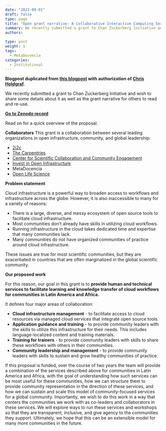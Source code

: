```yaml
---
date: "2022-09-01"
draft: false
type: page
title: "Open grant narrative: A Collaborative Interactive Computing Service Model for Global Communities"
summary: We recently submitted a grant to Chan Zuckerberg Initiative and wish to share some details about it as well as the grant narrative for others to read and re-use.
authors: 

type: post
weight: 1
tags: 
  - MetaDocencia
categories:
  - Institutional
---
```


**Blogpost duplicated from [this blogpost](ttps://2i2c.org/blog/2022/czi-global-communities-proposal/) with authorization of [Chris Holdgraf](https://2i2c.org/author/chris-holdgraf/).**

We recently submitted a grant to Chan Zuckerberg Initiative and wish to share some details about it as well as the grant narrative for others to read and re-use.

**[Go to Zenodo record](https://zenodo.org/record/7025288#.YxCi6naZNPY)**

Read on for a quick overview of the proposal.

**Collaborators**
This grant is a collaboration between several leading organizations in open infrastructure, community, and global leadership:
- [2i2c](https://2i2c.org/)
- [The Carpentries](https://carpentries.org/about/)
- [Center for Scientific Collaboration and Community Engagement](https://www.cscce.org/)
- [Invest in Open Infrastructure](https://investinopen.org/)
- MetaDocencia
- [Open Life Science](https://openlifesci.org/)

**Problem statement**

Cloud infrastructure is a powerful way to broaden access to workflows and infrastructure across the globe. However, it is also inaccessible to many for a variety of reasons:

- There is a large, diverse, and messy ecosystem of open source tools to facilitate cloud infrastructure.
- Most communities don’t already have skills in utilizing cloud workflows.
- Running infrastructure in the cloud takes dedicated time and expertise that many communities lack.
- Many communities do not have organized communities of practice around cloud infrastructure.

These issues are true for most scientific communities, but they are exacerbated in countries that are often marginalized in the global scientific community.

**Our proposed work**

For this reason, our goal in this grant is to **provide human and technical services to facilitate learning and knowledge transfer of cloud workflows for communities in Latin America and Africa.**

It defines four major areas of collaboration:

- **Cloud infrastructure management** - to facilitate access to cloud resources via managed cloud services that integrate open source tools.
- **Application guidance and training** - to provide community leaders with the skills to utilize this infrastructure for their needs. This includes language-localized content and training materials.
- **Training for trainers** - to provide community leaders with skills to share these workflows with others in their communities.
- **Community leadership and management** - to provide community leaders with skills to sustain and grow healthy communities of practice.

If this proposal is funded, over the course of two years the team will provide a combination of the services described above for communities in Latin America and Africa, with the goal of understanding how such services can be most useful for these communities, how we can structure them to provide community representation in the direction of these services, and how we can sustain and scale this model of community-focused services for a global community.
Importantly, we wish to do this work in a way that centers the communities we work with as co-leaders and collaborators in these services. We will explore ways to run these services and workshops so that they are transparent, inclusive, and give agency to the communities they support. Ultimately, we hope that this can be an extensible model for many more communities in the future.
